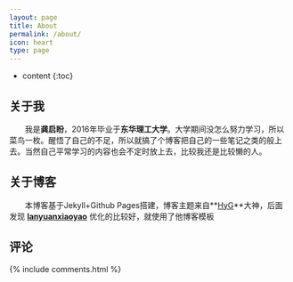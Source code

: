 ```yaml
---
layout: page
title: About
permalink: /about/
icon: heart
type: page
---
```


* content
{:toc}


## 关于我
　　我是**龚启盼**，2016年毕业于**东华理工大学**。大学期间没怎么努力学习，所以菜鸟一枚。醒悟了自己的不足，所以就搞了个博客把自己的一些笔记之类的般上去。当然自己平常学习的内容也会不定时放上去，比较我还是比较懒的人。

## 关于博客
　　本博客基于Jekyll+Github Pages搭建，博客主题来自**[HyG](https://github.com/Gaohaoyang)**大神，后面发现 **[lanyuanxiaoyao](http://lanyuanxiaoyao.com/)** 优化的比较好，就使用了他博客模板

## 评论

{% include comments.html %}